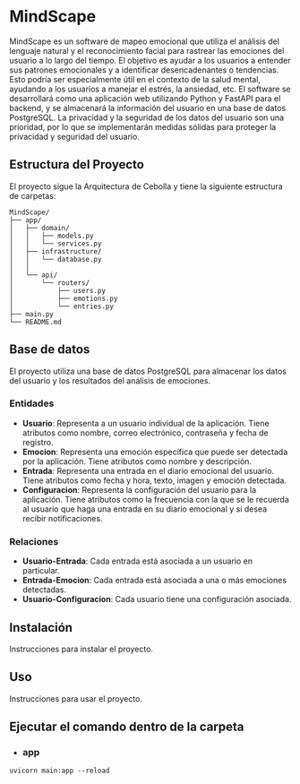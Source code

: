 # MindScape

MindScape es un software de mapeo emocional que utiliza el análisis del lenguaje natural y el reconocimiento facial para rastrear las emociones del usuario a lo largo del tiempo. El objetivo es ayudar a los usuarios a entender sus patrones emocionales y a identificar desencadenantes o tendencias. Esto podría ser especialmente útil en el contexto de la salud mental, ayudando a los usuarios a manejar el estrés, la ansiedad, etc. El software se desarrollará como una aplicación web utilizando Python y FastAPI para el backend, y se almacenará la información del usuario en una base de datos PostgreSQL. La privacidad y la seguridad de los datos del usuario son una prioridad, por lo que se implementarán medidas sólidas para proteger la privacidad y seguridad del usuario.

## Estructura del Proyecto

El proyecto sigue la Arquitectura de Cebolla y tiene la siguiente estructura de carpetas:

```
MindScape/
├── app/
│   ├── domain/
│   │   ├── models.py
│   │   └── services.py
│   ├── infrastructure/
│   │   └── database.py
│   │   
│   └── api/
│       └── routers/
│           ├── users.py
│           ├── emotions.py
│           └── entries.py
├── main.py
└── README.md
```

## Base de datos

El proyecto utiliza una base de datos PostgreSQL para almacenar los datos del usuario y los resultados del análisis de emociones.

### Entidades

- **Usuario**: Representa a un usuario individual de la aplicación. Tiene atributos como nombre, correo electrónico, contraseña y fecha de registro.
- **Emocion**: Representa una emoción específica que puede ser detectada por la aplicación. Tiene atributos como nombre y descripción.
- **Entrada**: Representa una entrada en el diario emocional del usuario. Tiene atributos como fecha y hora, texto, imagen y emoción detectada.
- **Configuracion**: Representa la configuración del usuario para la aplicación. Tiene atributos como la frecuencia con la que se le recuerda al usuario que haga una entrada en su diario emocional y si desea recibir notificaciones.

### Relaciones

- **Usuario-Entrada**: Cada entrada está asociada a un usuario en particular.
- **Entrada-Emocion**: Cada entrada está asociada a una o más emociones detectadas.
- **Usuario-Configuracion**: Cada usuario tiene una configuración asociada.

## Instalación

Instrucciones para instalar el proyecto.

## Uso

Instrucciones para usar el proyecto.


## Ejecutar el comando dentro de la carpeta 
- ### **app**

```shell
uvicorn main:app --reload
```